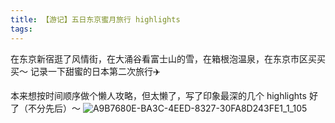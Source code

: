 ```yaml
---
title: 【游记】五日东京蜜月旅行 highlights
tags:
---
```


在东京新宿逛了风情街，在大涌谷看富士山的雪，在箱根泡温泉，在东京市区买买买～ 记录一下甜蜜的日本第二次旅行✈️

本来想按时间顺序做个懒人攻略，但太懒了，写了印象最深的几个  highlights 好了（不分先后）～
![A9B7680E-BA3C-4EED-8327-30FA8D243FE1_1_105](/images/blog/200104_japan_travel/A9B7680E-BA3C-4EED-8327-30FA8D243FE1_1_105_c.jpeg)


<!--more-->







